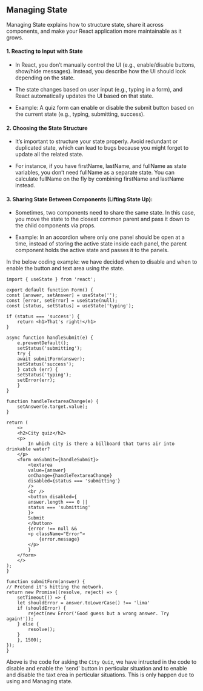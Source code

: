 ## Managing State

Managing State explains how to structure state, share it across components, and make your React application more maintainable as it grows.

#### 1. Reacting to Input with State

- In React, you don’t manually control the UI (e.g., enable/disable buttons, show/hide messages). Instead, you describe how the UI should look depending on the state.

* The state changes based on user input (e.g., typing in a form), and React automatically updates the UI based on that state.

* Example: A quiz form can enable or disable the submit button based on the current state (e.g., typing, submitting, success).

#### 2. Choosing the State Structure

- It’s important to structure your state properly. Avoid redundant or duplicated state, which can lead to bugs because you might forget to update all the related state.

* For instance, if you have firstName, lastName, and fullName as state variables, you don’t need fullName as a separate state. You can calculate fullName on the fly by combining firstName and lastName instead.

#### 3. Sharing State Between Components (Lifting State Up):

- Sometimes, two components need to share the same state. In this case, you move the state to the closest common parent and pass it down to the child components via props.

- Example: In an accordion where only one panel should be open at a time, instead of storing the active state inside each panel, the parent component holds the active state and passes it to the panels.

In the below coding example: we have decided when to disable and when to enable the button and text area using the state.

    import { useState } from 'react';

    export default function Form() {
    const [answer, setAnswer] = useState('');
    const [error, setError] = useState(null);
    const [status, setStatus] = useState('typing');

    if (status === 'success') {
        return <h1>That's right!</h1>
    }

    async function handleSubmit(e) {
        e.preventDefault();
        setStatus('submitting');
        try {
        await submitForm(answer);
        setStatus('success');
        } catch (err) {
        setStatus('typing');
        setError(err);
        }
    }

    function handleTextareaChange(e) {
        setAnswer(e.target.value);
    }

    return (
        <>
        <h2>City quiz</h2>
        <p>
            In which city is there a billboard that turns air into drinkable water?
        </p>
        <form onSubmit={handleSubmit}>
            <textarea
            value={answer}
            onChange={handleTextareaChange}
            disabled={status === 'submitting'}
            />
            <br />
            <button disabled={
            answer.length === 0 ||
            status === 'submitting'
            }>
            Submit
            </button>
            {error !== null &&
            <p className="Error">
                {error.message}
            </p>
            }
        </form>
        </>
    );
    }

    function submitForm(answer) {
    // Pretend it's hitting the network.
    return new Promise((resolve, reject) => {
        setTimeout(() => {
        let shouldError = answer.toLowerCase() !== 'lima'
        if (shouldError) {
            reject(new Error('Good guess but a wrong answer. Try again!'));
        } else {
            resolve();
        }
        }, 1500);
    });
    }

Above is the code for asking the `City Quiz`, we have intructed in the code to disable and enable the 'send' button in perticular situation and to enable and disable the taxt erea in perticular situations. This is only happen due to using and Managing state.
